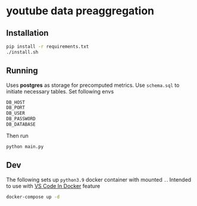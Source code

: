 # youtube data preaggregation

## Installation

```bash
pip install -r requirements.txt
./install.sh
```

## Running

Uses **postgres** as storage for precomputed metrics.
Use `schema.sql` to initiate necessary tables.
Set following envs

```bash
DB_HOST
DB_PORT
DB_USER
DB_PASSWORD
DB_DATABASE
```

Then run

```bash
python main.py
```

## Dev

The following sets up `python3.9` docker container with mounted `.`. Intended to use with [VS Code In Docker](https://code.visualstudio.com/docs/devcontainers/containers) feature

```bash
docker-compose up -d
```
